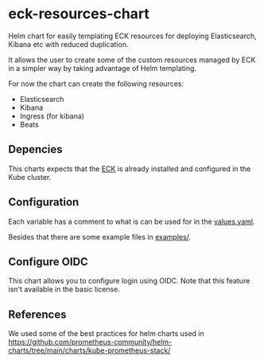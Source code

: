 # eck-resources-chart
Helm chart for easily templating ECK resources for deploying Elasticsearch, Kibana etc with reduced duplication.

It allows the user to create some of the custom resources managed by ECK in a simpler way by taking advantage of Helm templating.

For now the chart can create the following resources:
* Elasticsearch
* Kibana
* Ingress (for kibana)
* Beats

## Depencies
This charts expects that the [ECK](https://github.com/elastic/cloud-on-k8s) is already installed and configured in the Kube cluster.

## Configuration
Each variable has a comment to what is can be used for in the [values.yaml](./values.yaml).

Besides that there are some example files in [examples/](./examples/).

## Configure OIDC
This chart allows you to configure login using OIDC. Note that this feature isn't available in the basic license.

## References
We used some of the best practices for helm charts used in  https://github.com/prometheus-community/helm-charts/tree/main/charts/kube-prometheus-stack/
